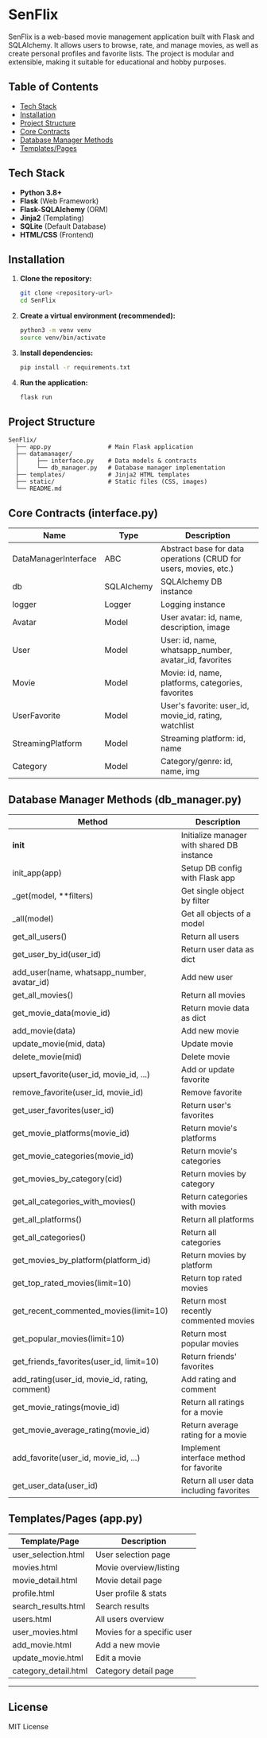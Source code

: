 # SenFlix

SenFlix is a web-based movie management application built with Flask and SQLAlchemy. It allows users to browse, rate, and manage movies, as well as create personal profiles and favorite lists. The project is modular and extensible, making it suitable for educational and hobby purposes.

## Table of Contents
- [Tech Stack](#tech-stack)
- [Installation](#installation)
- [Project Structure](#project-structure)
- [Core Contracts](#core-contracts)
- [Database Manager Methods](#database-manager-methods)
- [Templates/Pages](#templatespages)

## Tech Stack
- **Python 3.8+**
- **Flask** (Web Framework)
- **Flask-SQLAlchemy** (ORM)
- **Jinja2** (Templating)
- **SQLite** (Default Database)
- **HTML/CSS** (Frontend)

## Installation
1. **Clone the repository:**
   ```bash
   git clone <repository-url>
   cd SenFlix
   ```
2. **Create a virtual environment (recommended):**
   ```bash
   python3 -m venv venv
   source venv/bin/activate
   ```
3. **Install dependencies:**
   ```bash
   pip install -r requirements.txt
   ```
4. **Run the application:**
   ```bash
   flask run
   ```

## Project Structure
```
SenFlix/
  ├── app.py                # Main Flask application
  ├── datamanager/
  │     ├── interface.py    # Data models & contracts
  │     └── db_manager.py   # Database manager implementation
  ├── templates/            # Jinja2 HTML templates
  ├── static/               # Static files (CSS, images)
  └── README.md
```

## Core Contracts (interface.py)
| Name                | Type        | Description                                                      |
|---------------------|-------------|------------------------------------------------------------------|
| DataManagerInterface| ABC         | Abstract base for data operations (CRUD for users, movies, etc.) |
| db                  | SQLAlchemy  | SQLAlchemy DB instance                                           |
| logger              | Logger      | Logging instance                                                 |
| Avatar              | Model       | User avatar: id, name, description, image                        |
| User                | Model       | User: id, name, whatsapp_number, avatar_id, favorites            |
| Movie               | Model       | Movie: id, name, platforms, categories, favorites                |
| UserFavorite        | Model       | User's favorite: user_id, movie_id, rating, watchlist            |
| StreamingPlatform   | Model       | Streaming platform: id, name                                     |
| Category            | Model       | Category/genre: id, name, img                                    |

## Database Manager Methods (db_manager.py)
| Method                                 | Description                                           |
|----------------------------------------|-------------------------------------------------------|
| __init__                               | Initialize manager with shared DB instance            |
| init_app(app)                          | Setup DB config with Flask app                        |
| _get(model, **filters)                 | Get single object by filter                          |
| _all(model)                            | Get all objects of a model                            |
| get_all_users()                        | Return all users                                      |
| get_user_by_id(user_id)                | Return user data as dict                              |
| add_user(name, whatsapp_number, avatar_id) | Add new user                                    |
| get_all_movies()                       | Return all movies                                     |
| get_movie_data(movie_id)               | Return movie data as dict                             |
| add_movie(data)                        | Add new movie                                         |
| update_movie(mid, data)                | Update movie                                          |
| delete_movie(mid)                      | Delete movie                                          |
| upsert_favorite(user_id, movie_id, ...) | Add or update favorite                              |
| remove_favorite(user_id, movie_id)     | Remove favorite                                       |
| get_user_favorites(user_id)            | Return user's favorites                               |
| get_movie_platforms(movie_id)          | Return movie's platforms                              |
| get_movie_categories(movie_id)         | Return movie's categories                             |
| get_movies_by_category(cid)            | Return movies by category                             |
| get_all_categories_with_movies()       | Return categories with movies                         |
| get_all_platforms()                    | Return all platforms                                  |
| get_all_categories()                   | Return all categories                                 |
| get_movies_by_platform(platform_id)    | Return movies by platform                             |
| get_top_rated_movies(limit=10)         | Return top rated movies                               |
| get_recent_commented_movies(limit=10)  | Return most recently commented movies                 |
| get_popular_movies(limit=10)           | Return most popular movies                            |
| get_friends_favorites(user_id, limit=10)| Return friends' favorites                           |
| add_rating(user_id, movie_id, rating, comment) | Add rating and comment                        |
| get_movie_ratings(movie_id)            | Return all ratings for a movie                        |
| get_movie_average_rating(movie_id)     | Return average rating for a movie                     |
| add_favorite(user_id, movie_id, ...)   | Implement interface method for favorite               |
| get_user_data(user_id)                 | Return all user data including favorites              |

## Templates/Pages (app.py)
| Template/Page         | Description                      |
|----------------------|----------------------------------|
| user_selection.html  | User selection page               |
| movies.html          | Movie overview/listing            |
| movie_detail.html    | Movie detail page                 |
| profile.html         | User profile & stats              |
| search_results.html  | Search results                    |
| users.html           | All users overview                |
| user_movies.html     | Movies for a specific user        |
| add_movie.html       | Add a new movie                   |
| update_movie.html    | Edit a movie                      |
| category_detail.html | Category detail page              |

---

## License
MIT License
